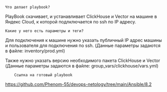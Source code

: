     Что делает playbook?
PlayBook скачивает, и устанавливает СlickHouse и Vector на машине в Яндекс Cloud, к которой подлключается по ssh по IP адресу.

    Какие у него есть параметры и теги?
Для подключения к машине нужно указать публичный IP адрес машины и пользователя для подключения по ssh. (Данные параметры задаются в файле: inventory/prod.yml)

Также нужно указать версию необходимого пакета ClickHouse и Vector (Данные параметры задаются в файле: group_vars/clickhouse/vars.yml)

        Ссылка на готовый playbook
https://github.com/Phenom-55/devops-netology/tree/main/Ansible/8.2